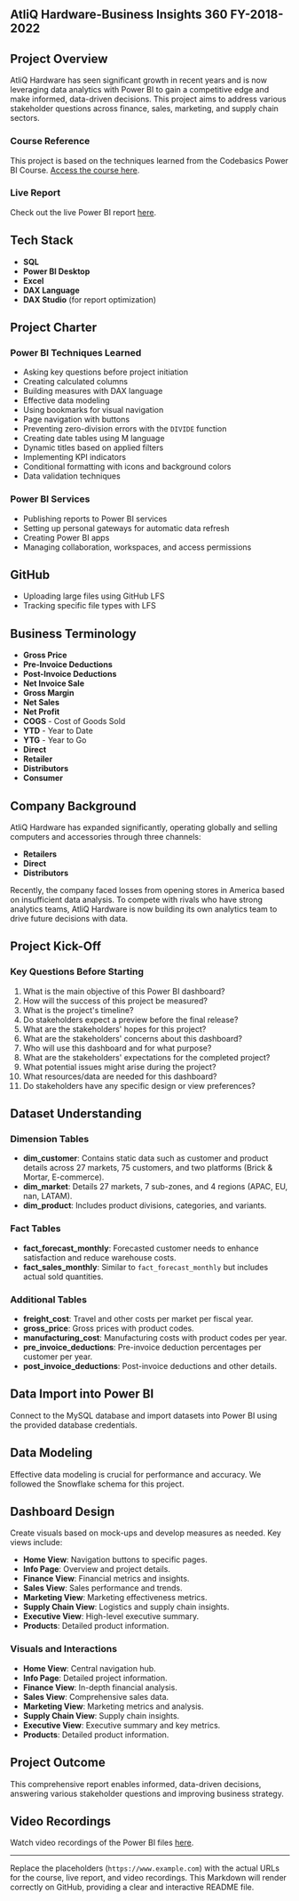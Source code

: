 ## AtliQ Hardware-Business Insights 360 FY-2018-2022

## Project Overview

AtliQ Hardware has seen significant growth in recent years and is now leveraging data analytics with Power BI to gain a competitive edge and make informed, data-driven decisions. This project aims to address various stakeholder questions across finance, sales, marketing, and supply chain sectors.

### Course Reference

This project is based on the techniques learned from the Codebasics Power BI Course. [Access the course here](https://www.example.com).

### Live Report

Check out the live Power BI report [here](https://app.powerbi.com/groups/me/reports/53de9a7c-bdb4-4a6d-b585-3f3cfb88eeaf/ReportSection?experience=power-bi).

## Tech Stack

- **SQL**
- **Power BI Desktop**
- **Excel**
- **DAX Language**
- **DAX Studio** (for report optimization)

## Project Charter

### Power BI Techniques Learned

- Asking key questions before project initiation
- Creating calculated columns
- Building measures with DAX language
- Effective data modeling
- Using bookmarks for visual navigation
- Page navigation with buttons
- Preventing zero-division errors with the `DIVIDE` function
- Creating date tables using M language
- Dynamic titles based on applied filters
- Implementing KPI indicators
- Conditional formatting with icons and background colors
- Data validation techniques

### Power BI Services

- Publishing reports to Power BI services
- Setting up personal gateways for automatic data refresh
- Creating Power BI apps
- Managing collaboration, workspaces, and access permissions

## GitHub

- Uploading large files using GitHub LFS
- Tracking specific file types with LFS

## Business Terminology

- **Gross Price**
- **Pre-Invoice Deductions**
- **Post-Invoice Deductions**
- **Net Invoice Sale**
- **Gross Margin**
- **Net Sales**
- **Net Profit**
- **COGS** - Cost of Goods Sold
- **YTD** - Year to Date
- **YTG** - Year to Go
- **Direct**
- **Retailer**
- **Distributors**
- **Consumer**

## Company Background

AtliQ Hardware has expanded significantly, operating globally and selling computers and accessories through three channels:

- **Retailers**
- **Direct**
- **Distributors**

Recently, the company faced losses from opening stores in America based on insufficient data analysis. To compete with rivals who have strong analytics teams, AtliQ Hardware is now building its own analytics team to drive future decisions with data.

## Project Kick-Off

### Key Questions Before Starting

1. What is the main objective of this Power BI dashboard?
2. How will the success of this project be measured?
3. What is the project's timeline?
4. Do stakeholders expect a preview before the final release?
5. What are the stakeholders' hopes for this project?
6. What are the stakeholders' concerns about this dashboard?
7. Who will use this dashboard and for what purpose?
8. What are the stakeholders' expectations for the completed project?
9. What potential issues might arise during the project?
10. What resources/data are needed for this dashboard?
11. Do stakeholders have any specific design or view preferences?

## Dataset Understanding

### Dimension Tables

- **dim_customer**: Contains static data such as customer and product details across 27 markets, 75 customers, and two platforms (Brick & Mortar, E-commerce).
- **dim_market**: Details 27 markets, 7 sub-zones, and 4 regions (APAC, EU, nan, LATAM).
- **dim_product**: Includes product divisions, categories, and variants.

### Fact Tables

- **fact_forecast_monthly**: Forecasted customer needs to enhance satisfaction and reduce warehouse costs.
- **fact_sales_monthly**: Similar to `fact_forecast_monthly` but includes actual sold quantities.

### Additional Tables

- **freight_cost**: Travel and other costs per market per fiscal year.
- **gross_price**: Gross prices with product codes.
- **manufacturing_cost**: Manufacturing costs with product codes per year.
- **pre_invoice_deductions**: Pre-invoice deduction percentages per customer per year.
- **post_invoice_deductions**: Post-invoice deductions and other details.

## Data Import into Power BI

Connect to the MySQL database and import datasets into Power BI using the provided database credentials.

## Data Modeling

Effective data modeling is crucial for performance and accuracy. We followed the Snowflake schema for this project.

## Dashboard Design

Create visuals based on mock-ups and develop measures as needed. Key views include:

- **Home View**: Navigation buttons to specific pages.
- **Info Page**: Overview and project details.
- **Finance View**: Financial metrics and insights.
- **Sales View**: Sales performance and trends.
- **Marketing View**: Marketing effectiveness metrics.
- **Supply Chain View**: Logistics and supply chain insights.
- **Executive View**: High-level executive summary.
- **Products**: Detailed product information.

### Visuals and Interactions

- **Home View**: Central navigation hub.
- **Info Page**: Detailed project information.
- **Finance View**: In-depth financial analysis.
- **Sales View**: Comprehensive sales data.
- **Marketing View**: Marketing metrics and analysis.
- **Supply Chain View**: Supply chain insights.
- **Executive View**: Executive summary and key metrics.
- **Products**: Detailed product information.

## Project Outcome

This comprehensive report enables informed, data-driven decisions, answering various stakeholder questions and improving business strategy.

## Video Recordings

Watch video recordings of the Power BI files [here](https://www.example.com).

---

Replace the placeholders (`https://www.example.com`) with the actual URLs for the course, live report, and video recordings. This Markdown will render correctly on GitHub, providing a clear and interactive README file.
